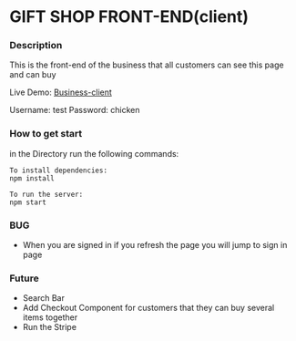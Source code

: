 # GIFT SHOP FRONT-END(client)

### Description
This is the front-end of the business that all customers can see this page and can buy

Live Demo: [Business-client](https://giftshopmelbourne.netlify.app/)

Username: test
Password: chicken

### How to get start
in the Directory run the following commands:
```
To install dependencies:
npm install

To run the server:
npm start
```

### BUG
* When you are signed in if you refresh the page you will jump to sign in page

### Future
* Search Bar
* Add Checkout Component for customers that they can buy several items together
* Run the Stripe